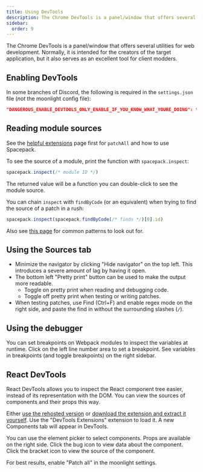 ```yaml
---
title: Using DevTools
description: The Chrome DevTools is a panel/window that offers several utilities for web development. Normally, it is intended for the creators of the target application, but it also serves as an excellent tool for client modders.
sidebar:
  order: 9
---
```


The Chrome DevTools is a panel/window that offers several utilities for web development. Normally, it is intended for the creators of the target application, but it also serves as an excellent tool for client modders.

## Enabling DevTools

In some branches of Discord, the following is required in the `settings.json` file (*not* the moonlight config file):

```json
"DANGEROUS_ENABLE_DEVTOOLS_ONLY_ENABLE_IF_YOU_KNOW_WHAT_YOURE_DOING": true
```

## Reading module sources

See the [helpful extensions](/ext-dev/helpful-exts) page first for `patchAll` and how to use Spacepack.

To see the source of a module, print the function with `spacepack.inspect`:

```js
spacepack.inspect(/* module ID */)
```

The returned value will be a function you can double-click to see the module source.

You can chain `inspect` with `findByCode` (or an equivalent) when trying to find the source of a patch in a rush:

```js
spacepack.inspect(spacepack.findByCode(/* finds */)[0].id)
```

Also see [this page](/ext-dev/webpack#common-patterns) for common patterns to look out for.

## Using the Sources tab

- Minimize the navigator by clicking "Hide navigator" on the top left. This introduces a severe amount of lag by having it open.
- The bottom left "Pretty print" button can be used to make the output more readable.
  - Toggle on pretty print when reading and debugging code.
  - Toggle off pretty print when testing or writing patches.
- When testing patches, use Find (Ctrl+F) and enable regex mode on the right side, and paste the find in without the surrounding slashes (`/`).

## Using the debugger

You can set breakpoints on Webpack modules to inspect the variables at runtime. Click on the left line number area to set a breakpoint. See variables in breakpoints (and toggle breakpoints) on the right sidebar.

## React DevTools

React DevTools allows you to inspect the React component tree easier, instead of its representation with the DOM. You can view the sources of components and their props this way.

Either [use the rehosted version](https://moon.light.pm/files/reactdevtools.zip) or [download the extension and extract it yourself](https://react.dev/learn/react-developer-tools). Use the "DevTools Extensions" extension to load it. A new Components tab will appear in DevTools.

You can use the element picker to select components. Props are available on the right side. Click the bug icon to view data about the component. Click the bracket icon to view the source of the component.

For best results, enable "Patch all" in the moonlight settings.
